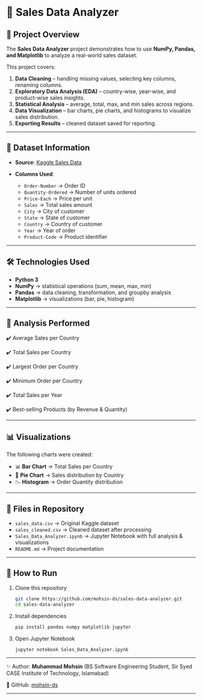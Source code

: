 # 🛒 Sales Data Analyzer

## 📌 Project Overview

The **Sales Data Analyzer** project demonstrates how to use **NumPy, Pandas, and Matplotlib** to analyze a real-world sales dataset.

This project covers:

1. **Data Cleaning** – handling missing values, selecting key columns, renaming columns.
2. **Exploratory Data Analysis (EDA)** – country-wise, year-wise, and product-wise sales insights.
3. **Statistical Analysis** – average, total, max, and min sales across regions.
4. **Data Visualization** – bar charts, pie charts, and histograms to visualize sales distribution.
5. **Exporting Results** – cleaned dataset saved for reporting.

---

## 📂 Dataset Information

* **Source**: [Kaggle Sales Data](https://www.kaggle.com/)
* **Columns Used**:

  * `Order-Number` → Order ID
  * `Quantity-Ordered` → Number of units ordered
  * `Price-Each` → Price per unit
  * `Sales` → Total sales amount
  * `City` → City of customer
  * `State` → State of customer
  * `Country` → Country of customer
  * `Year` → Year of order
  * `Product-Code` → Product identifier

---

## 🛠️ Technologies Used

* **Python 3**
* **NumPy** → statistical operations (sum, mean, max, min)
* **Pandas** → data cleaning, transformation, and groupby analysis
* **Matplotlib** → visualizations (bar, pie, histogram)

---

## 📑 Analysis Performed

✔️ Average Sales per Country

✔️ Total Sales per Country

✔️ Largest Order per Country

✔️ Minimum Order per Country

✔️ Total Sales per Year

✔️ Best-selling Products (by Revenue & Quantity)

---

## 📊 Visualizations

The following charts were created:

* 📊 **Bar Chart** → Total Sales per Country
* 🥧 **Pie Chart** → Sales distribution by Country
* 📉 **Histogram** → Order Quantity distribution

---

## 📂 Files in Repository

* `sales_data.csv` → Original Kaggle dataset
* `sales_cleaned.csv` → Cleaned dataset after processing
* `Sales_Data_Analyzer.ipynb` → Jupyter Notebook with full analysis & visualizations
* `README.md` → Project documentation

---

## 🚀 How to Run

1. Clone this repository

   ```bash
   git clone https://github.com/mohsin-ds/sales-data-analyzer.git
   cd sales-data-analyzer
   ```
2. Install dependencies

   ```bash
   pip install pandas numpy matplotlib jupyter
   ```
3. Open Jupyter Notebook

   ```bash
   jupyter notebook Sales_Data_Analyzer.ipynb
   ```

---

✨ Author: **Muhammad Mohsin** (BS Software Engineering Student, Sir Syed CASE Institute of Technology, Islamabad)

🔗 GitHub: [mohsin-ds](https://github.com/mohsin-ds)

---
